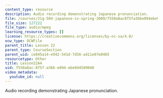 ```yaml
---
content_type: resource
description: Audio recording demonstrating Japanese pronunciation.
file: /courses/21g-504-japanese-iv-spring-2009/f550a8ac8f5fa36be094ebe9d4589040_Lesson22A4.mp3
file_size: 127222
file_type: audio/mpeg
learning_resource_types: []
license: https://creativecommons.org/licenses/by-nc-sa/4.0/
ocw_type: OCWFile
parent_title: Lesson 22
parent_type: CourseSection
parent_uid: ce845a14-e942-541d-7d56-a411e07e0465
resourcetype: Other
title: Lesson22A4
uid: f550a8ac-8f5f-a36b-e094-ebe9d4589040
video_metadata:
  youtube_id: null
---
```

Audio recording demonstrating Japanese pronunciation.